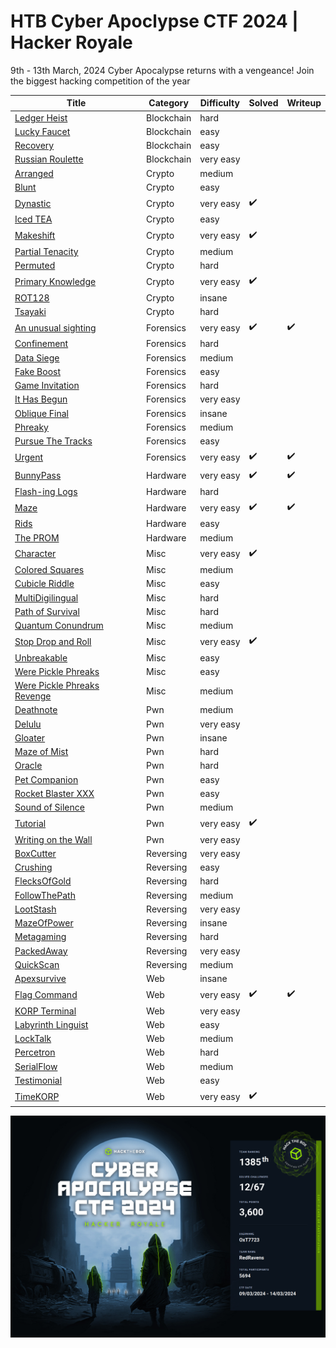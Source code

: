# HTB Cyber Apoclypse CTF 2024 | Hacker Royale 

9th - 13th March, 2024
Cyber Apocalypse returns with a vengeance! Join the biggest hacking competition of the year



| Title | Category | Difficulty | Solved | Writeup |
| --- | --- | --- | --- | --- |
| [Ledger Heist](Blockchain/Ledger%20Heist/readme.md) | Blockchain | hard |  |  |
| [Lucky Faucet](Blockchain/Lucky%20Faucet/readme.md) | Blockchain | easy |  |  |
| [Recovery](Blockchain/Recovery/readme.md) | Blockchain | easy |  |  |
| [Russian Roulette](Blockchain/Russian%20Roulette/readme.md) | Blockchain | very easy |  |  |
| [Arranged](Crypto/Arranged/readme.md) | Crypto | medium |  |  |
| [Blunt](Crypto/Blunt/readme.md) | Crypto | easy |  |  |
| [Dynastic](Crypto/Dynastic/readme.md) | Crypto | very easy | :heavy_check_mark: |  |
| [Iced TEA](Crypto/Iced%20TEA/readme.md) | Crypto | easy |  |  |
| [Makeshift](Crypto/Makeshift/readme.md) | Crypto | very easy | :heavy_check_mark: |  |
| [Partial Tenacity](Crypto/Partial%20Tenacity/readme.md) | Crypto | medium |  |  |
| [Permuted](Crypto/Permuted/readme.md) | Crypto | hard |  |  |
| [Primary Knowledge](Crypto/Primary%20Knowledge/readme.md) | Crypto | very easy | :heavy_check_mark: |  |
| [ROT128](Crypto/ROT128/readme.md) | Crypto | insane |  |  |
| [Tsayaki](Crypto/Tsayaki/readme.md) | Crypto | hard |  |  |
| [An unusual sighting](Forensics/An%20unusual%20sighting/readme.md) | Forensics | very easy | :heavy_check_mark: | :heavy_check_mark: |
| [Confinement](Forensics/Confinement/readme.md) | Forensics | hard |  |  |
| [Data Siege](Forensics/Data%20Siege/readme.md) | Forensics | medium |  |  |
| [Fake Boost](Forensics/Fake%20Boost/readme.md) | Forensics | easy |  |  |
| [Game Invitation](Forensics/Game%20Invitation/readme.md) | Forensics | hard |  |  |
| [It Has Begun](Forensics/It%20Has%20Begun/readme.md) | Forensics | very easy |  |  |
| [Oblique Final](Forensics/Oblique%20Final/readme.md) | Forensics | insane |  |  |
| [Phreaky](Forensics/Phreaky/readme.md) | Forensics | medium |  |  |
| [Pursue The Tracks](Forensics/Pursue%20The%20Tracks/readme.md) | Forensics | easy |  |  |
| [Urgent](Forensics/Urgent/readme.md) | Forensics | very easy | :heavy_check_mark: | :heavy_check_mark: |
| [BunnyPass](Hardware/BunnyPass/readme.md) | Hardware | very easy | :heavy_check_mark: | :heavy_check_mark: |
| [Flash-ing Logs](Hardware/Flash-ing%20Logs/readme.md) | Hardware | hard |  |  |
| [Maze](Hardware/Maze/readme.md) | Hardware | very easy | :heavy_check_mark: | :heavy_check_mark: |
| [Rids](Hardware/Rids/readme.md) | Hardware | easy |  |  |
| [The PROM](Hardware/The%20PROM/readme.md) | Hardware | medium |  |  |
| [Character](Misc/Character/readme.md) | Misc | very easy | :heavy_check_mark: |  |
| [Colored Squares](Misc/Colored%20Squares/readme.md) | Misc | medium |  |  |
| [Cubicle Riddle](Misc/Cubicle%20Riddle/readme.md) | Misc | easy |  |  |
| [MultiDigilingual](Misc/MultiDigilingual/readme.md) | Misc | hard |  |  |
| [Path of Survival](Misc/Path%20of%20Survival/readme.md) | Misc | hard |  |  |
| [Quantum Conundrum](Misc/Quantum%20Conundrum/readme.md) | Misc | medium |  |  |
| [Stop Drop and Roll](Misc/Stop%20Drop%20and%20Roll/readme.md) | Misc | very easy | :heavy_check_mark: |  |
| [Unbreakable](Misc/Unbreakable/readme.md) | Misc | easy |  |  |
| [Were Pickle Phreaks](Misc/Were%20Pickle%20Phreaks/readme.md) | Misc | easy |  |  |
| [Were Pickle Phreaks Revenge](Misc/Were%20Pickle%20Phreaks%20Revenge/readme.md) | Misc | medium |  |  |
| [Deathnote](Pwn/Deathnote/readme.md) | Pwn | medium |  |  |
| [Delulu](Pwn/Delulu/readme.md) | Pwn | very easy |  |  |
| [Gloater](Pwn/Gloater/readme.md) | Pwn | insane |  |  |
| [Maze of Mist](Pwn/Maze%20of%20Mist/readme.md) | Pwn | hard |  |  |
| [Oracle](Pwn/Oracle/readme.md) | Pwn | hard |  |  |
| [Pet Companion](Pwn/Pet%20Companion/readme.md) | Pwn | easy |  |  |
| [Rocket Blaster XXX](Pwn/Rocket%20Blaster%20XXX/readme.md) | Pwn | easy |  |  |
| [Sound of Silence](Pwn/Sound%20of%20Silence/readme.md) | Pwn | medium |  |  |
| [Tutorial](Pwn/Tutorial/readme.md) | Pwn | very easy | :heavy_check_mark: |  |
| [Writing on the Wall](Pwn/Writing%20on%20the%20Wall/readme.md) | Pwn | very easy |  |  |
| [BoxCutter](Reversing/BoxCutter/readme.md) | Reversing | very easy |  |  |
| [Crushing](Reversing/Crushing/readme.md) | Reversing | easy |  |  |
| [FlecksOfGold](Reversing/FlecksOfGold/readme.md) | Reversing | hard |  |  |
| [FollowThePath](Reversing/FollowThePath/readme.md) | Reversing | medium |  |  |
| [LootStash](Reversing/LootStash/readme.md) | Reversing | very easy |  |  |
| [MazeOfPower](Reversing/MazeOfPower/readme.md) | Reversing | insane |  |  |
| [Metagaming](Reversing/Metagaming/readme.md) | Reversing | hard |  |  |
| [PackedAway](Reversing/PackedAway/readme.md) | Reversing | very easy |  |  |
| [QuickScan](Reversing/QuickScan/readme.md) | Reversing | medium |  |  |
| [Apexsurvive](Web/Apexsurvive/readme.md) | Web | insane |  |  |
| [Flag Command](Web/Flag%20Command/readme.md) | Web | very easy | :heavy_check_mark: | :heavy_check_mark:  |
| [KORP Terminal](Web/KORP%20Terminal/readme.md) | Web | very easy |  |  |
| [Labyrinth Linguist](Web/Labyrinth%20Linguist/readme.md) | Web | easy |  |  |
| [LockTalk](Web/LockTalk/readme.md) | Web | medium |  |  |
| [Percetron](Web/Percetron/readme.md) | Web | hard |  |  |
| [SerialFlow](Web/SerialFlow/readme.md) | Web | medium |  |  |
| [Testimonial](Web/Testimonial/readme.md) | Web | easy |  |  |
| [TimeKORP](Web/TimeKORP/readme.md) | Web | very easy | :heavy_check_mark: |  |
  
  ![alt text](cert.png)